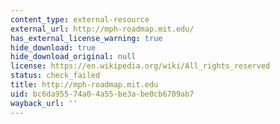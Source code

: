 ```yaml
---
content_type: external-resource
external_url: http://mph-roadmap.mit.edu/
has_external_license_warning: true
hide_download: true
hide_download_original: null
license: https://en.wikipedia.org/wiki/All_rights_reserved
status: check_failed
title: http://mph-roadmap.mit.edu
uid: bc6da955-74a0-4a55-be3a-be0cb6709ab7
wayback_url: ''
---
```

